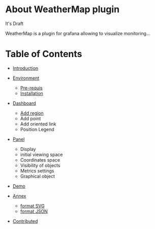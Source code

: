# About WeatherMap plugin

It's Draft

WeatherMap is a plugin for grafana allowing to visualize monitoring...


# Table of Contents

- [Introduction](introduction.md)

- [Environment](environment.md)

  - [Pre-requis](configuration.md)
  - [Installation](installation.md)


- [Dashboard](dashboard.md)

  - [Add region](dashboard-region.md)
  - Add point
  - Add oriented link
  - Position Legend

- [Panel](panel.md)

  - Display
  - initial viewing space
  - Coordinates space
  - Visibility of objects
  - Metrics settings
  - Graphical object

- [Demo](demo.md)

- [Annex](annex.md)

  - [format SVG](annex-svg.md)
  - [format JSON](annex-json.md)

- [Contributed](released.md)
